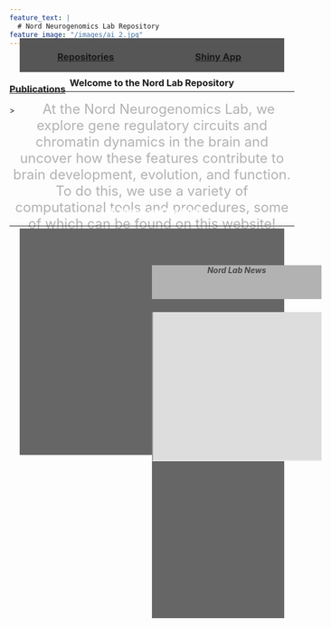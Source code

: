 ```yaml
---
feature_text: |
  # Nord Neurogenomics Lab Repository
feature_image: "/images/ai_2.jpg"
---
```


<meta name="viewport" content="width=device-width, initial-scale=1.0">

<style>
.container {
  text-align: center;
  width: 93%;
  margin: 0px auto;
}
.left-col {
  width: 50%;
  background: #666666;
  float: left;
  margin-bottom: -20px;
}
.right-col {
  width: 50%;
  float: left;
  background: #666666;
  margin-bottom: -20px;
}
@media screen and (max-width:950px) {
  .left-col {
  width: 100%;
  background: #666666;
  margin-bottom: 6px;
  }
  .right-col {
    width: 100%;
    background: #666666;
    margin-bottom: 15px;
  }

}
div.emb {
  display: inline-block;
  height: 311px;
  margin-top: 45px;
  margin-bottom: 45px; 
  overflow-y: scroll;
}
hr {
    display: inline-block;
    width: 100%;
    padding: 0;
    top-margin: -10px;
}
</style>

<div class="container" style="margin-top: -30px; height: 30px;">
  <section class="left-col" style="background-color: #565656;">
    <h3><a href="https://nordneurogenomicslab.github.io/repositories/" style="text-align: center; margin-bottom: 20px; margin-top: -40px;">Repositories</a></h3>
  </section>
  <aside class="right-col" style="background-color: #565656;">
    <h3><a href="https://nordlab.shinyapps.io/base_camp/" style="text-align: center; margin-bottom: 20px; margin-top: -40px;" target="_blank">Shiny App</a></h3>
  </aside>
</div>
<h3 style="margin-bottom: -20px; margin-top: 50px;"><a href="https://nordneurogenomicslab.github.io/publications/" style="text-align: center;">Publications</a></h3>

<hr>
<h3 style="text-align: center; margin-bottom: 30px; margin-top: -40px;">Welcome to the Nord Lab Repository</h3>
> <font size="5"><p style="color: #B2B2B2; text-align: center; text-indent: 1em; margin-top: -25px; margin-bottom: -25px;"> At the Nord Neurogenomics Lab, we explore gene regulatory circuits and chromatin dynamics in the brain and uncover how these features contribute to brain development, evolution, and function. To do this, we use a variety of computational tools and procedures, some of which can be found on this website!</p></font> 
<hr>

<h3 style="text-align: center; margin-bottom: 20px; margin-top: -50px;  color: #FFFFFF;"> Lab News and Updates</h3>
<div class="container">
  <section class="left-col">
    <div class="emb">
      <a class="twitter-timeline" data-tweet-limit="8" data-theme="dark" href="https://twitter.com/NordLabUCD" data-width="300" data-height="230"></a>
      <script async src="https://platform.twitter.com/widgets.js" charset="utf-8"></script>
    </div>    
  </section>
  <aside class="right-col">
    <div style="width: 300px; height: 600; display: inline-block; margin-bottom: 45px; margin-top: 45px;">
      <a style="position: absolute; width: 300px; height: 240px; z-index: 0; display: block; overflow:hidden;" href="https://nordlab.faculty.ucdavis.edu/news/" target="_blank"></a>
      <a style="display: block; overflow:hidden;">
        <h5 style="text-align: center; color: #494949; background-color: #B2B2B2; width: 300px; height: 60px;">Nord Lab News</h5>
      </a>
      <div id="frameContainer" style="overflow:hidden;">
        <iframe title="iframe" id="mainframe" href="https://nordlab.faculty.ucdavis.edu" src="https://nordlab.faculty.ucdavis.edu" scrolling="no" style="width: 300px; height: 600px; margin-top: -340px; margin-left: 0px;">
        </iframe>
      </div>
    </div>
  </aside>
</div>    

